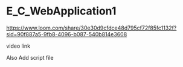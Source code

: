 # E_C_WebApplication1

https://www.loom.com/share/30e30d9cfdce48d795cf72f85fc1132f?sid=90f887a5-9fb8-4096-b087-540b814e3608

video link

Also Add script file 
